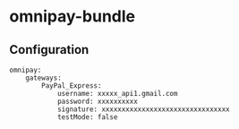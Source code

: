 # omnipay-bundle

Configuration
-------------

~~~
omnipay:
    gateways:
        PayPal_Express:
            username: xxxxx_api1.gmail.com
            password: xxxxxxxxxx
            signature: xxxxxxxxxxxxxxxxxxxxxxxxxxxxxxxx
            testMode: false
~~~

